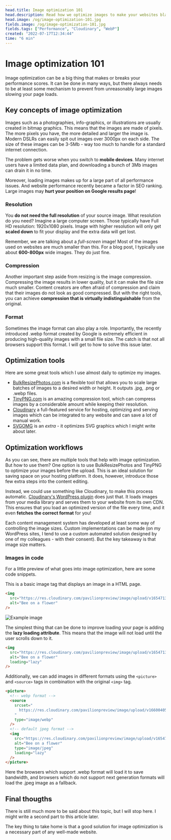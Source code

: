 ```yaml
---
head.title: Image optimization 101
head.description: Read how we optimize images to make your websites blazingly fast.
head.image: /og/image-optimization-101.jpg
fields.image: /og/image-optimization-101.jpg
fields.tags: ["Performance", "Cloudinary", "WebP"]
created: "2022-07-17T12:34:44"
time: "6 min"
---
```


# Image optimization 101

Image optimization can be a big thing that makes or breaks your performance scores. It can be done in many ways, but there always needs to be at least some mechanism to prevent from unreasonably large images slowing your page loads.

## Key concepts of image optimization

Images such as a photographies, info-graphics, or illustrations are usually created in bitmap graphics. This means that the images are made of pixels. The more pixels you have, the more detailed and larger the image is. Modern DSLRs can easily spit out images over 3000px on each side. The size of these images can be 3-5Mb - way too much to handle for a standard internet connection.

The problem gets worse when you switch to **mobile devices**. Many internet users have a limited data plan, and downloading a bunch of 3Mb images can drain it in no time.

Moreover, loading images makes up for a large part of all performance issues. And website performance recently became a factor in SEO ranking. Large images may **hurt your position on Google results page**!

### Resolution

You **do not need the full resolution** of your source image. What resolution do you need? Imagine a large computer screen. Those typically have Full HD resolution: 1920x1080 pixels. Image with higher resolution will only get **scaled down** to fit your display and the extra data will get lost.

Remember, we are talking about a _full-screen_ image! Most of the images used on websites are much smaller than this. For a blog post, I typically use about **600-800px** wide images. They do just fine.

### Compression

Another important step aside from resizing is the image compression. Compressing the image results in lower quality, but it can make the file size much smaller. Content creators are often afraid of compression and claim that their images do not look as good compressed. But with the right tools, you can achieve **compression that is virtually indistinguishable** from the original.

### Format

Sometimes the image format can also play a role. Importantly, the recently introduced .webp format created by Google is extremely efficient in producing high-quality images with a small file size. The catch is that not all browsers support this format. I will get to how to solve this issue later.

## Optimization tools

Here are some great tools which I use almost daily to optimize my images.

- [BulkResizePhotos.com](https://bulkresizephotos.com/) is a flexible tool that allows you to scale large batches of images to a desired width or height. It outputs .jpg, .png or .webp files.
- [TinyPNG.com](https://tinypng.com/) is an amazing compression tool, which can compress images by a considerable amount while keeping their resolution.
- [Cloudinary](https://cloudinary.com/) a full-featured service for hosting, optimizing and serving images which can be integrated to any website and can save a lot of manual work.
- [SVGOMG](https://jakearchibald.github.io/svgomg/) is an _extra_ - it optimizes SVG graphics which I might write about later.

## Optimization workflows

As you can see, there are multiple tools that help with image optimization. But how to use them? One option is to use BulkResizePhotos and TinyPNG to optimize your images before the upload. This is an ideal solution for saving space on your hosting platform. It does, however, introduce those few extra steps into the content editing.

Instead, we could use something like Cloudinary, to make this process automatic. [Cloudinary's WordPress plugin](https://cloudinary.com/documentation/wordpress_integration) does just that. It loads images from your media library and serves them to your website from its own CDN. This ensures that you load an optimized version of the file every time, and it even **fetches the correct format** for you!

Each content management system has developed at least some way of controlling the image sizes. Custom implementations can be made (on my WordPress sites, I tend to use a custom automated solution designed by one of my colleagues - with their consent). But the key takeaway is that image size matters.

### Images in code

For a little preview of what goes into image optimization, here are some code snippets.

This is a basic image tag that displays an image in a HTML page.

```html
<img
  src="https://res.cloudinary.com/pavilionpreview/image/upload/v1654713084/sample.jpg"
  alt="Bee on a flower"
/>
```

![Example image](https://res.cloudinary.com/pavilionpreview/image/upload/v1654713084/sample.jpg)

The simplest thing that can be done to improve loading your page is adding the **lazy loading attribute**. This means that the image will not load until the user scrolls down to it.

```html
<img
  src="https://res.cloudinary.com/pavilionpreview/image/upload/v1654713084/sample.jpg"
  alt="Bee on a flower"
  loading="lazy"
/>
```

Additionally, we can add images in different formats using the `<picture>` and `<source>` tags in combination with the original `<img>` tag.

```html
<picture>
  <!-- webp format -->
  <source
    srcset="
      https://res.cloudinary.com/pavilionpreview/image/upload/v1660040516/sample-webp_mtgf59.webp
    "
    type="image/webp"
  />
  <!-- default jpeg format -->
  <img
    src="https://res.cloudinary.com/pavilionpreview/image/upload/v1654713084/sample.jpg"
    alt="Bee on a flower"
    type="image/jpeg"
    loading="lazy"
  />
</picture>
```

Here the browsers which support .webp format will load it to save bandwidth, and browsers which do not support next generation formats will load the .jpeg image as a fallback.

## Final thougths

There is still much more to be said about this topic, but I will stop here. I might write a second part to this article later.

The key thing to take home is that a good solution for image optimization is a necessary part of any well-made website.
